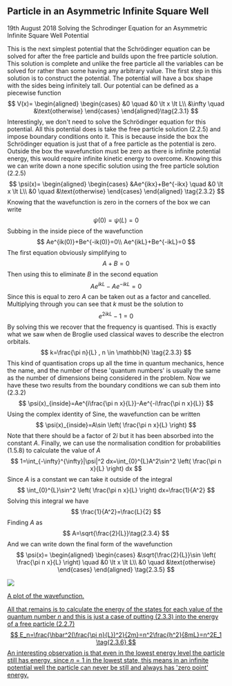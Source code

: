 
## Particle in an Asymmetric Infinite Square Well
19th August 2018
Solving the Schrodinger Equation for an Asymmetric Infinite Square Well Potential


This is the next simplest potential that the Schrödinger equation can be solved for after the free particle and builds upon the free particle solution. This solution is complete and unlike the free particle all the variables can be solved for rather than some having any arbitrary value. The first step in this solution is to construct the potential. The potential will have a box shape with the sides being infinitely tall. Our potential can be defined as a piecewise function
$$
V(x)=
\begin{aligned}
	\begin{cases}
		&0 		\quad 	&0 \lt x \lt L\\
		&\infty 	\quad	&\text{otherwise}
	\end{cases} 
	\end{aligned}\tag{2.3.1}
$$
Interestingly, we don't need to solve the Schrödinger equation for this potential. All this potential does is take the free particle solution $(2.2.5)$ and impose boundary conditions onto it. This is because inside the box the Schrödinger equation is just that of a free particle as the potential is zero. Outside the box the wavefunction must be zero as there is infinite potential energy, this would require infinite kinetic energy to overcome. Knowing this we can write down a none specific solution using the free particle solution $(2.2.5)$
$$
\psi(x)=
\begin{aligned}
	\begin{cases}
		&Ae^{ikx}+Be^{-ikx} 		\quad 	&0 \lt x \lt L\\
		&0						\quad	&\text{otherwise}
	\end{cases}
	\end{aligned} \tag{2.3.2}
$$
Knowing that the wavefunction is zero in the corners of the box we can write
$$
\psi(0)=\psi(L)=0
$$
Subbing in the inside piece of the wavefunction
$$
Ae^{ik(0)}+Be^{-ik(0)}=0\\
Ae^{ikL}+Be^{-ikL}=0
$$
The first equation obviously simplifying to 
$$
A+B=0
$$
Then using this to eliminate $B$ in the second equation
$$
Ae^{ikL}-Ae^{-ikL}=0
$$ 
Since this is equal to zero $A$ can be taken out as a factor and cancelled. Multiplying through you can see that $k$ must be the solution to
$$
e^{2ikL}-1=0
$$
By solving this we recover that the frequency is quantised. This is exactly what we saw when de Broglie used classical waves to describe the electron orbitals.
$$
k=\frac{\pi n}{L} , n \in \mathbb{N} \tag{2.3.3}
$$
This kind of quantisation crops up all the time in quantum mechanics, hence the name, and the number of these 'quantum numbers' is usually the same as the number of dimensions being considered in the problem. Now we have these two results from the boundary conditions we can sub them into $(2.3.2)$
$$
\psi(x)_{inside}=Ae^{i\frac{\pi n x}{L}}-Ae^{-i\frac{\pi n x}{L}}
$$
Using the complex identity of Sine, the wavefunction can be written
$$
\psi(x)_{inside}=A\sin \left( \frac{\pi n x}{L} \right)
$$
Note that there should be a factor of $2i$ but it has been absorbed into the constant $A$. Finally, we can use the normalisation condition for probabilities $(1.5.8)$ to calculate the value of $A$
$$
1=\int_{-\infty}^{\infty}|\psi|^2 dx=\int_{0}^{L}A^2\sin^2 \left( \frac{\pi n x}{L} \right) dx
$$
Since $A$ is a constant we can take it outside of the integral
$$
\int_{0}^{L}\sin^2 \left( \frac{\pi n x}{L} \right) dx=\frac{1}{A^2}
$$
Solving this integral we have
$$
\frac{1}{A^2}=\frac{L}{2}
$$ 
Finding $A$ as
$$
A=\sqrt{\frac{2}{L}}\tag{2.3.4}
$$ 
And we can write down the final form of the wavefunction
$$
\psi(x)=
\begin{aligned}
	\begin{cases}
		&\sqrt{\frac{2}{L}}\sin \left( \frac{\pi n x}{L} \right)		\quad 	&0 \lt x \lt L\\
		&0						\quad	&\text{otherwise}
	\end{cases}
	\end{aligned} \tag{2.3.5}
$$


<a href="https://www.desmos.com/calculator/ooizwuua1f">
	<img src="/post/particleinabox1/23.png">
	
A plot of the wavefunction.


All that remains is to calculate the energy of the states for each value of the quantum number $n$ and this is just a case of putting $(2.3.3)$ into the energy of a free particle $(2.2.7)$
$$
E_n=\frac{\hbar^2(\frac{\pi n}{L})^2}{2m}=n^2\frac{h^2}{8mL}=n^2E_1 \tag{2.3.6}
$$
An interesting observation is that even in the lowest energy level the particle still has energy, since $n=1$ in the lowest state, this means in an infinite potential well the particle can never be still and always has 'zero point' energy.
